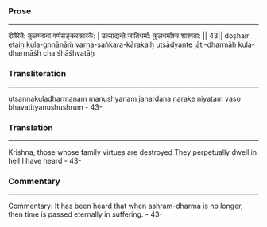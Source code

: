 ### Prose 
 --- 
दोषैरेतै: कुलघ्नानां वर्णसङ्करकारकै: |
उत्साद्यन्ते जातिधर्मा: कुलधर्माश्च शाश्वता: || 43||
doṣhair etaiḥ kula-ghnānāṁ varṇa-saṅkara-kārakaiḥ
utsādyante jāti-dharmāḥ kula-dharmāśh cha śhāśhvatāḥ

### Transliteration 
 --- 
utsannakuladharmanam manushyanam janardana narake niyatam vaso bhavatityanushushrum - 43-

### Translation 
 --- 
Krishna, those whose family virtues are destroyed They perpetually dwell in hell I have heard - 43-

### Commentary 
 --- 
Commentary: It has been heard that when ashram-dharma is no longer, then time is passed eternally in suffering. - 43-